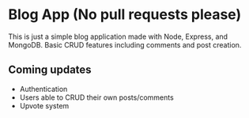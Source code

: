 # Blog App (No pull requests please)

This is just a simple blog application made with Node, Express, and MongoDB. Basic CRUD features including comments and post creation. 

## Coming updates

* Authentication
* Users able to CRUD their own posts/comments
* Upvote system